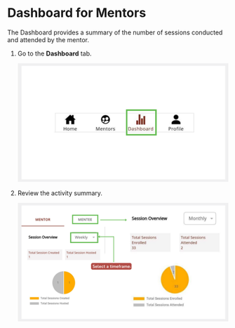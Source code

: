 # Dashboard for Mentors

The Dashboard provides a summary of the number of sessions conducted and attended by the mentor.

1. Go to the **Dashboard** tab. 

    ![](media/dashboard-icon.png)

2. Review the activity summary.

    ![](media/mentor-dashboard.png)







 

